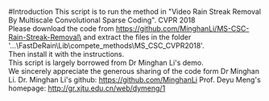 #Introduction
This script is to run the method in "Video Rain Streak Removal By Multiscale Convolutional Sparse Coding". CVPR 2018\
Please download the code from    https://github.com/MinghanLi/MS-CSC-Rain-Streak-Removal\
and extract the files in the folder  '...\FastDeRain\Lib\compete_methods\MS_CSC_CVPR2018'.\
Then install it with the instructions.\
This script is largely borrowed from Dr Minghan Li's demo.\
We sincerely appreciate the generous sharing of the code form Dr Minghan Li.
Dr. Minghan Li's github:      https://github.com/MinghanLi
Prof. Deyu Meng's homepage:   http://gr.xjtu.edu.cn/web/dymeng/1
